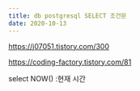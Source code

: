 ```yaml
---
title: db postgresql SELECT 조건문
date: 2020-10-13
---
```


https://j07051.tistory.com/300

https://coding-factory.tistory.com/81

select NOW() :현재 시간
